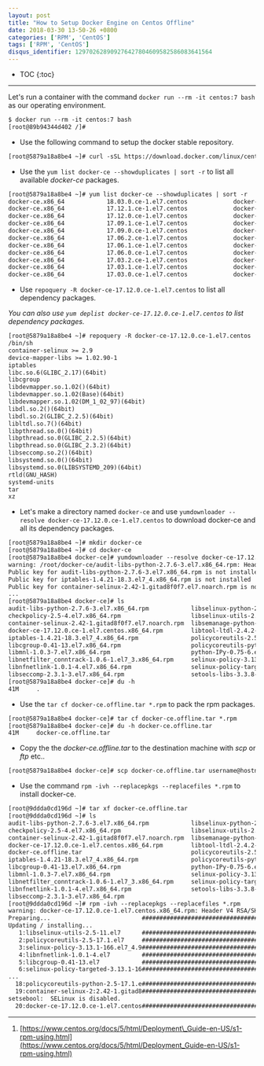 ```yaml
---
layout: post
title: "How to Setup Docker Engine on Centos Offline"
date: 2018-03-30 13-50-26 +0800
categories: ['RPM', 'CentOS']
tags: ['RPM', 'CentOS']
disqus_identifier: 129702628909276427804609582586083641564
---
```



- TOC
{:toc}

- - -

Let's run a container with the command `docker run --rm -it centos:7 bash` as our operating environment.

```txt
$ docker run --rm -it centos:7 bash
[root@89b94344d402 /]#
```

- Use the following command to setup the docker stable repository.

```txt
[root@5879a18a8be4 ~]# curl -sSL https://download.docker.com/linux/centos/docker-ce.repo -o /etc/yum.repos.d/
```

- Use the `yum list docker-ce --showduplicates | sort -r` to list all available *docker-ce* packages.

```txt
[root@5879a18a8be4 ~]# yum list docker-ce --showduplicates | sort -r
docker-ce.x86_64            18.03.0.ce-1.el7.centos             docker-ce-stable
docker-ce.x86_64            17.12.1.ce-1.el7.centos             docker-ce-stable
docker-ce.x86_64            17.12.0.ce-1.el7.centos             docker-ce-stable
docker-ce.x86_64            17.09.1.ce-1.el7.centos             docker-ce-stable
docker-ce.x86_64            17.09.0.ce-1.el7.centos             docker-ce-stable
docker-ce.x86_64            17.06.2.ce-1.el7.centos             docker-ce-stable
docker-ce.x86_64            17.06.1.ce-1.el7.centos             docker-ce-stable
docker-ce.x86_64            17.06.0.ce-1.el7.centos             docker-ce-stable
docker-ce.x86_64            17.03.2.ce-1.el7.centos             docker-ce-stable
docker-ce.x86_64            17.03.1.ce-1.el7.centos             docker-ce-stable
docker-ce.x86_64            17.03.0.ce-1.el7.centos             docker-ce-stable
```

- Use `repoquery -R docker-ce-17.12.0.ce-1.el7.centos` to list all dependency packages.

*You can also use `yum deplist docker-ce-17.12.0.ce-1.el7.centos` to list dependency packages.*

```txt
[root@5879a18a8be4 ~]# repoquery -R docker-ce-17.12.0.ce-1.el7.centos
/bin/sh
container-selinux >= 2.9
device-mapper-libs >= 1.02.90-1
iptables
libc.so.6(GLIBC_2.17)(64bit)
libcgroup
libdevmapper.so.1.02()(64bit)
libdevmapper.so.1.02(Base)(64bit)
libdevmapper.so.1.02(DM_1_02_97)(64bit)
libdl.so.2()(64bit)
libdl.so.2(GLIBC_2.2.5)(64bit)
libltdl.so.7()(64bit)
libpthread.so.0()(64bit)
libpthread.so.0(GLIBC_2.2.5)(64bit)
libpthread.so.0(GLIBC_2.3.2)(64bit)
libseccomp.so.2()(64bit)
libsystemd.so.0()(64bit)
libsystemd.so.0(LIBSYSTEMD_209)(64bit)
rtld(GNU_HASH)
systemd-units
tar
xz
```

- Let's make a directory named `docker-ce` and use `yumdownloader --resolve docker-ce-17.12.0.ce-1.el7.centos` to download docker-ce and all its dependency packages.

```txt
[root@5879a18a8be4 ~]# mkdir docker-ce
[root@5879a18a8be4 ~]# cd docker-ce
[root@5879a18a8be4 docker-ce]# yumdownloader --resolve docker-ce-17.12.0.ce-1.el7.centos -q
warning: /root/docker-ce/audit-libs-python-2.7.6-3.el7.x86_64.rpm: Header V3 RSA/SHA256 Signature, key ID f4a80eb5: NOKEY
Public key for audit-libs-python-2.7.6-3.el7.x86_64.rpm is not installed
Public key for iptables-1.4.21-18.3.el7_4.x86_64.rpm is not installed
Public key for container-selinux-2.42-1.gitad8f0f7.el7.noarch.rpm is not installed
...
[root@5879a18a8be4 docker-ce]# ls
audit-libs-python-2.7.6-3.el7.x86_64.rpm            libselinux-python-2.5-11.el7.x86_64.rpm
checkpolicy-2.5-4.el7.x86_64.rpm                    libselinux-utils-2.5-11.el7.x86_64.rpm
container-selinux-2.42-1.gitad8f0f7.el7.noarch.rpm  libsemanage-python-2.5-8.el7.x86_64.rpm
docker-ce-17.12.0.ce-1.el7.centos.x86_64.rpm        libtool-ltdl-2.4.2-22.el7_3.x86_64.rpm
iptables-1.4.21-18.3.el7_4.x86_64.rpm               policycoreutils-2.5-17.1.el7.x86_64.rpm
libcgroup-0.41-13.el7.x86_64.rpm                    policycoreutils-python-2.5-17.1.el7.x86_64.rpm
libmnl-1.0.3-7.el7.x86_64.rpm                       python-IPy-0.75-6.el7.noarch.rpm
libnetfilter_conntrack-1.0.6-1.el7_3.x86_64.rpm     selinux-policy-3.13.1-166.el7_4.9.noarch.rpm
libnfnetlink-1.0.1-4.el7.x86_64.rpm                 selinux-policy-targeted-3.13.1-166.el7_4.9.noarch.rpm
libseccomp-2.3.1-3.el7.x86_64.rpm                   setools-libs-3.3.8-1.1.el7.x86_64.rpm
[root@5879a18a8be4 docker-ce]# du -h
41M     .
```

- Use the `tar cf docker-ce.offline.tar *.rpm` to pack the rpm packages.

```txt
[root@5879a18a8be4 docker-ce]# tar cf docker-ce.offline.tar *.rpm
[root@5879a18a8be4 docker-ce]# du -h docker-ce.offline.tar
41M     docker-ce.offline.tar
```

- Copy the the *docker-ce.offline.tar* to the destination machine with *scp* or *ftp* etc..

```txt
[root@5879a18a8be4 docker-ce]# scp docker-ce.offline.tar username@hostname:/dest_dir
```

- Use the command `rpm -ivh --replacepkgs --replacefiles *.rpm` to install docker-ce.

```txt
[root@9ddda0cd196d ~]# tar xf docker-ce.offline.tar
[root@9ddda0cd196d ~]# ls
audit-libs-python-2.7.6-3.el7.x86_64.rpm            libselinux-python-2.5-11.el7.x86_64.rpm
checkpolicy-2.5-4.el7.x86_64.rpm                    libselinux-utils-2.5-11.el7.x86_64.rpm
container-selinux-2.42-1.gitad8f0f7.el7.noarch.rpm  libsemanage-python-2.5-8.el7.x86_64.rpm
docker-ce-17.12.0.ce-1.el7.centos.x86_64.rpm        libtool-ltdl-2.4.2-22.el7_3.x86_64.rpm
docker-ce.offline.tar                               policycoreutils-2.5-17.1.el7.x86_64.rpm
iptables-1.4.21-18.3.el7_4.x86_64.rpm               policycoreutils-python-2.5-17.1.el7.x86_64.rpm
libcgroup-0.41-13.el7.x86_64.rpm                    python-IPy-0.75-6.el7.noarch.rpm
libmnl-1.0.3-7.el7.x86_64.rpm                       selinux-policy-3.13.1-166.el7_4.9.noarch.rpm
libnetfilter_conntrack-1.0.6-1.el7_3.x86_64.rpm     selinux-policy-targeted-3.13.1-166.el7_4.9.noarch.rpm
libnfnetlink-1.0.1-4.el7.x86_64.rpm                 setools-libs-3.3.8-1.1.el7.x86_64.rpm
libseccomp-2.3.1-3.el7.x86_64.rpm
[root@9ddda0cd196d ~]# rpm -ivh --replacepkgs --replacefiles *.rpm
warning: docker-ce-17.12.0.ce-1.el7.centos.x86_64.rpm: Header V4 RSA/SHA512 Signature, key ID 621e9f35: NOKEY
Preparing...                          ################################# [100%]
Updating / installing...
   1:libselinux-utils-2.5-11.el7      ################################# [  5%]
   2:policycoreutils-2.5-17.1.el7     ################################# [ 10%]
   3:selinux-policy-3.13.1-166.el7_4.9################################# [ 15%]
   4:libnfnetlink-1.0.1-4.el7         ################################# [ 20%]
   5:libcgroup-0.41-13.el7            ################################# [ 25%]
   6:selinux-policy-targeted-3.13.1-16################################# [ 30%]
...
  18:policycoreutils-python-2.5-17.1.e################################# [ 90%]
  19:container-selinux-2:2.42-1.gitad8################################# [ 95%]
setsebool:  SELinux is disabled.
  20:docker-ce-17.12.0.ce-1.el7.centos################################# [100%]
```

- - -

1. [https://www.centos.org/docs/5/html/Deployment\_Guide-en-US/s1-rpm-using.html](https://www.centos.org/docs/5/html/Deployment_Guide-en-US/s1-rpm-using.html)
